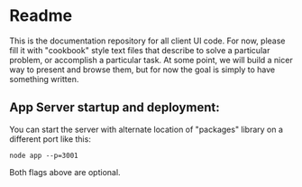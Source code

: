 Readme
======

This is the documentation repository for all client UI code. For now, please fill it with "cookbook" style text files that describe to solve a particular problem, or accomplish a particular task. At some point, we will build a nicer way to present and browse them, but for now the goal is simply to have something written.

App Server startup and deployment:
----------------------------------

You can start the server with alternate location of "packages" library on a different port like this:

    node app --p=3001

Both flags above are optional.
